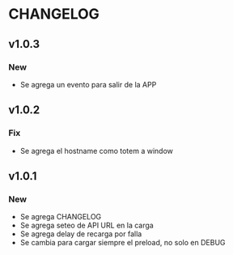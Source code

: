 # CHANGELOG
## v1.0.3
### New
 - Se agrega un evento para salir de la APP

## v1.0.2
### Fix
 - Se agrega el hostname como totem a window

## v1.0.1
### New
 - Se agrega CHANGELOG
 - Se agrega seteo de API URL en la carga
 - Se agrega delay de recarga por falla
 - Se cambia para cargar siempre el preload, no solo en DEBUG

